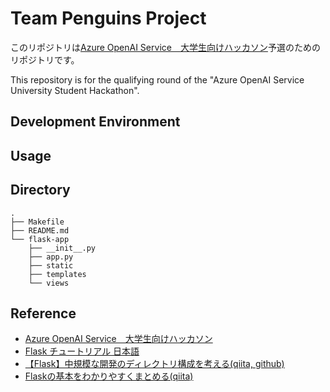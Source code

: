 # Team Penguins Project
このリポジトリは[Azure OpenAI Service　大学生向けハッカソン](https://hackathon2024xseedshub.peatix.com/)予選のためのリポジトリです。

This repository is for the qualifying round of the "Azure OpenAI Service University Student Hackathon".

## Development Environment

## Usage

## Directory
```
.
├── Makefile
├── README.md
└── flask-app
    ├── __init__.py
    ├── app.py
    ├── static
    ├── templates
    └── views
```

## Reference
- [Azure OpenAI Service　大学生向けハッカソン](https://hackathon2024xseedshub.peatix.com/)
- [Flask チュートリアル 日本語](https://msiz07-flask-docs-ja.readthedocs.io/ja/latest/index.html)
- [【Flask】中規模な開発のディレクトリ構成を考える(qiita, github)](https://github.com/Koichi73/Flask-Template)
- [Flaskの基本をわかりやすくまとめる(qiita)](https://qiita.com/gold-kou/items/00e265aadc2112b0f56a)